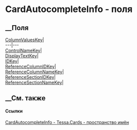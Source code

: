 # CardAutocompleteInfo - поля
##  __Поля
[ColumnValuesKey](F_Tessa_Cards_CardAutocompleteInfo_ColumnValuesKey.htm)|  
---|---  
[ControlNameKey](F_Tessa_Cards_CardAutocompleteInfo_ControlNameKey.htm)|  
[DisplayTextKey](F_Tessa_Cards_CardAutocompleteInfo_DisplayTextKey.htm)|  
[IDKey](F_Tessa_Cards_CardAutocompleteInfo_IDKey.htm)|  
[ReferenceColumnIDKey](F_Tessa_Cards_CardAutocompleteInfo_ReferenceColumnIDKey.htm)|  
[ReferenceColumnNameKey](F_Tessa_Cards_CardAutocompleteInfo_ReferenceColumnNameKey.htm)|  
[ReferenceSectionIDKey](F_Tessa_Cards_CardAutocompleteInfo_ReferenceSectionIDKey.htm)|  
[ReferenceSectionNameKey](F_Tessa_Cards_CardAutocompleteInfo_ReferenceSectionNameKey.htm)|  
## __См. также
#### Ссылки
[CardAutocompleteInfo - ](T_Tessa_Cards_CardAutocompleteInfo.htm)
[Tessa.Cards - пространство имён](N_Tessa_Cards.htm)

